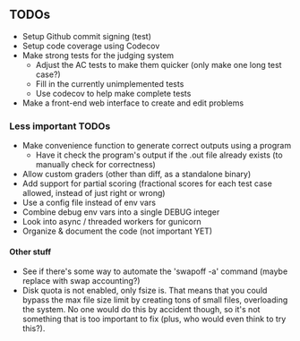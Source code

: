## TODOs
 - Setup Github commit signing (test)
 - Setup code coverage using Codecov
 - Make strong tests for the judging system
   - Adjust the AC tests to make them quicker (only make one long test case?)
   - Fill in the currently unimplemented tests
   - Use codecov to help make complete tests
 - Make a front-end web interface to create and edit problems

### Less important TODOs
 - Make convenience function to generate correct outputs using a program
   - Have it check the program's output if the .out file already exists (to manually check for correctness)
 - Allow custom graders (other than diff, as a standalone binary)
 - Add support for partial scoring (fractional scores for each test case allowed, instead of just right or wrong)
 - Use a config file instead of env vars
 - Combine debug env vars into a single DEBUG integer
 - Look into async / threaded workers for gunicorn
 - Organize & document the code (not important YET)

#### Other stuff
 - See if there's some way to automate the 'swapoff -a' command (maybe replace with swap accounting?)
 - Disk quota is not enabled, only fsize is. That means that you could bypass the max file size limit by creating tons of small files, overloading the system. No one would do this by accident though, so it's not something that is too important to fix (plus, who would even think to try this?).
